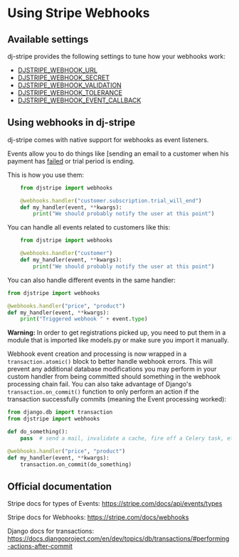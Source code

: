 # Using Stripe Webhooks

## Available settings

dj-stripe provides the following settings to tune how your webhooks work:

-   [DJSTRIPE_WEBHOOK_URL](../reference/settings.md#djstripe_webhook_url-rwebhook)
-   [DJSTRIPE_WEBHOOK_SECRET](../reference/settings.md#djstripe_webhook_secret)
-   [DJSTRIPE_WEBHOOK_VALIDATION](../reference/settings.md#djstripe_webhook_validation-verify_signature)
-   [DJSTRIPE_WEBHOOK_TOLERANCE](../reference/settings.md#djstripe_webhook_tolerance-300)
-   [DJSTRIPE_WEBHOOK_EVENT_CALLBACK](../reference/settings.md#djstripe_webhook_event_callback-none)

## Using webhooks in dj-stripe

dj-stripe comes with native support for webhooks as event listeners.

Events allow you to do things like [sending an email to a customer when
his payment has
[failed](https://stripe.com/docs/recipes/sending-emails-for-failed-payments)
or trial period is ending.

This is how you use them:

```py
    from djstripe import webhooks

    @webhooks.handler("customer.subscription.trial_will_end")
    def my_handler(event, **kwargs):
        print("We should probably notify the user at this point")
```

You can handle all events related to customers like this:

```py
    from djstripe import webhooks

    @webhooks.handler("customer")
    def my_handler(event, **kwargs):
        print("We should probably notify the user at this point")
```

You can also handle different events in the same handler:

```py
from djstripe import webhooks

@webhooks.handler("price", "product")
def my_handler(event, **kwargs):
    print("Triggered webhook " + event.type)
```

**Warning:** In order to get registrations picked up, you need to put them in a
module that is imported like models.py or make sure you import it manually.

Webhook event creation and processing is now wrapped in a
`transaction.atomic()` block to better handle webhook errors. This will
prevent any additional database modifications you may perform in your
custom handler from being committed should something in the webhook
processing chain fail. You can also take advantage of Django's
`transaction.on_commit()` function to only perform an action if the
transaction successfully commits (meaning the Event processing worked):

```py
from django.db import transaction
from djstripe import webhooks

def do_something():
    pass  # send a mail, invalidate a cache, fire off a Celery task, etc.

@webhooks.handler("price", "product")
def my_handler(event, **kwargs):
    transaction.on_commit(do_something)
```

## Official documentation

Stripe docs for types of Events:
https://stripe.com/docs/api/events/types

Stripe docs for Webhooks: https://stripe.com/docs/webhooks

Django docs for transactions:
https://docs.djangoproject.com/en/dev/topics/db/transactions/#performing-actions-after-commit
